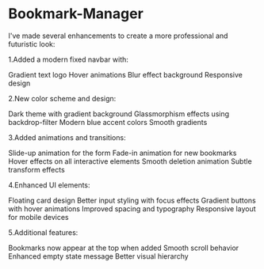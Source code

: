 # Bookmark-Manager

I've made several enhancements to create a more professional and futuristic look:

1.Added a modern fixed navbar with:

Gradient text logo
Hover animations
Blur effect background
Responsive design


2.New color scheme and design:

Dark theme with gradient background
Glassmorphism effects using backdrop-filter
Modern blue accent colors
Smooth gradients


3.Added animations and transitions:

Slide-up animation for the form
Fade-in animation for new bookmarks
Hover effects on all interactive elements
Smooth deletion animation
Subtle transform effects


4.Enhanced UI elements:

Floating card design
Better input styling with focus effects
Gradient buttons with hover animations
Improved spacing and typography
Responsive layout for mobile devices


5.Additional features:

Bookmarks now appear at the top when added
Smooth scroll behavior
Enhanced empty state message
Better visual hierarchy